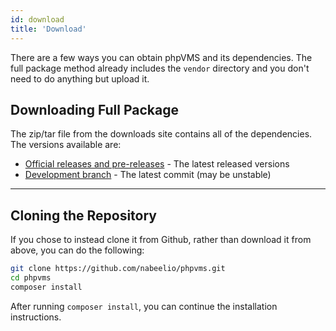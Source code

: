 ```yaml
---
id: download
title: 'Download'
---
```

There are a few ways you can obtain phpVMS and its dependencies. The full package method already includes the `vendor` directory and you don't need to do anything but upload it.

## Downloading Full Package

The zip/tar file from the downloads site contains all of the dependencies. The versions available are:

- [Official releases and pre-releases](https://github.com/nabeelio/phpvms/releases) - The latest released versions
- [Development branch](http://downloads.phpvms.net/phpvms-7.0.0-dev.tar.gz) - The latest commit (may be unstable)

---

## Cloning the Repository

If you chose to instead clone it from Github, rather than download it from above, you can do the following:

```bash
git clone https://github.com/nabeelio/phpvms.git
cd phpvms
composer install
```

After running `composer install`, you can continue the installation instructions.
